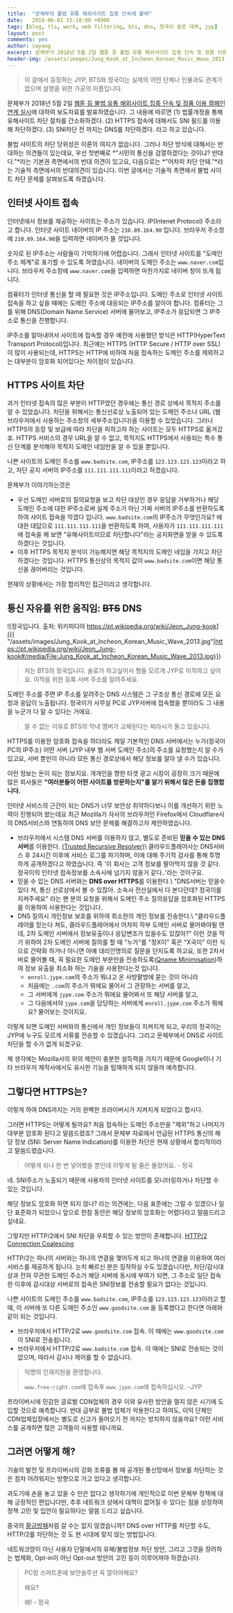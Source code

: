 ```yaml
---
title:  "문체부의 불법 유통 해외사이트 집중 단속에 붙여"
date:   2018-06-01 15:10:00 +0900
tags: [blog, tls, work, web filtering, bts, dns, 정국이 솔로 데뷔, jyp]
layout: post
comments: yes
author: cwyang
excerpt: 문체부가 2018년 5월 2일 웹툰 등 불법 유통 해외사이트 집중 단속 및 정품 이용 캠페인 연계 실시에 대하여 보도자료를 발표하였습니다. 이번 글에서는 기술적 측면에서 불법 사이트 차단 문제를 살펴보도록 하겠습니다.
header-img: /assets/images/Jung_Kook_at_Incheon_Korean_Music_Wave_2013.jpg
---
```

> 이 글에서 등장하는 JYP, BTS와 정국이는 실제의 어떤 단체나 인물과도 관계가 없으며 설명을 위한 가공의 이름입니다. 

문체부가 2018년 5월 2일
[웹툰 등 불법 유통 해외사이트 집중 단속 및 정품 이용 캠페인 연계 실시](http://www.mcst.go.kr/web/s_notice/press/pressView.jsp?pSeq=16672)에 대하여 보도자료를 발표하였습니다. 그 내용에 따르면 (1) 법률개정을 통해 유해사이트 차단 절차를 간소화하겠다. (2) HTTPS 접속에 대해서도 SNI 필드를 이용해 차단하겠다. (3) SNI차단 전 까지는 DNS를 차단하겠다. 라고 하고 있습니다.

불법 사이트의 차단 당위성은 이론의 여지가 없습니다. 그러나 차단 방식에 대해서는 반대하는 의견들이 있는데요, 우선 첫번째로 *"시민의 통신을 검열하겠다는 것이냐? 반대다."*라는 기본권 측면에서의 반대 의견이 있고요, 다음으로는 *"어차피 차단 안돼."*라는 기술적 측면에서의 반대의견이 있습니다. 이번 글에서는 기술적 측면에서 불법 사이트 차단 문제를 살펴보도록 하겠습니다.

## 인터넷 사이트 접속
인터넷에서 정보를 제공하는 사이트는 주소가 있습니다. IP(Intenet Protocol) 주소라고 합니다. 인터넷 사이트 네이버의 IP 주소는 `210.89.164.90` 입니다. 브라우저 주소창에 `210.89.164.90`을 입력하면 네이버가 뜰 것입니다.

숫자로 된 IP주소는 사람들이 기억하기에 어렵습니다. 그래서 인터넷 사이트를 "도메인 주소 체계"로 표기할 수 있도록 하였습니다. 네이버의 도메인 주소는 `www.naver.com`입니다. 브라우저 주소창에 `www.naver.com`을 입력하면 마찬가지로 네이버 창이 뜨게 됩니다.

컴퓨터가 인터넷 통신을 할 때 필요한 것은 IP주소입니다. 도메인 주소로 인터넷 사이트 접속을 하고 싶을 때에는 도메인 주소에 대응되는 IP주소를 알아야 합니다. 컴퓨터는 그를 위해 DNS(Domain Name Service) 서버에 물어보고, IP주소가 응답되면 그 IP주소로 통신을 진행합니다.

IP주소를 알아내어서 사이트에 접속할 경우 예전에 사용했던 방식은 HTTP(HyperText Transport Protocol)입니다. 최근에는 HTTPS (HTTP Secure / HTTP over SSL)이 많이 사용되는데, HTTPS는 HTTP에 비하여 처음 접속하는 도메인 주소를 제외하고는 대부분이 암호화 되어있다는 차이점이 있습니다.

## HTTPS 사이트 차단
과거 인터넷 접속의 많은 부분이 HTTP였던 경우에는 통신 경로 상에서 목적지 주소를 알 수 있었습니다. 차단을 위해서는 통신선로상 노출되어 있는 도메인 주소나 URL (웹브라우저에서 사용하는 주소창의 세부주소입니다)을 이용할 수 있었습니다. 그러나 HTTPS의 등장 및 보급에 따라 차단을 피하고자 하는 사이트는 모두 HTTPS로 옮겨갔죠. HTTPS 서비스의 경우 URL을 알 수 없고, 목적지도 HTTPS에서 사용되는 특수 통신 단계를 분석해야 목적지 도메인 네임만을 알 수 있을 뿐입니다.

나쁜 사이트의 도메인 주소를 `www.badsite.com`, IP주소를 `123.123.123.123`이라고 하고, 차단 공지 서버의 IP주소를 `111.111.111.111`이라고 하겠습니다.

문체부가 이야기하는것은 

- 우선 도메인 서버로의 질의요청을 보고 차단 대상인 경우 응답을 거부하거나 해당 도메인 주소에 대한 IP주소로써 실제 주소가 아닌 가짜 서버의 IP주소를 반환하도록 하여 사이트 접속을 막겠다 입니다. `www.badsite.com`의 IP주소가 무엇인가요? 에 대한 대답으로 `111.111.111.111`을 반환하도록 하여, 사용자가 `111.111.111.111`에 접속을 해 보면 "유해사이트이므로 차단합니다"라는 공지화면을 받을 수 있도록 하겠다는 것입니다.
- 이후 HTTPS 목적지 분석이 가능해지면 해당 목적지의 도메인 네임을 가지고 차단하겠다는 것입니다. HTTPS 통신상의 목적지 값이 `www.badsite.com`이면 해당 통신을 끊어버리는 것입니다.

현재의 상황에서는 가장 합리적인 접근이라고 생각합니다.

## 통신 자유를 위한 움직임: <s>BTS</s> DNS
![정국입니다. 출처: 위키피디아 https://pt.wikipedia.org/wiki/Jeon_Jung-kook]({{ "/assets/images/Jung_Kook_at_Incheon_Korean_Music_Wave_2013.jpg"|https://pt.wikipedia.org/wiki/Jeon_Jung-kook#/media/File:Jung_Kook_at_Incheon_Korean_Music_Wave_2013.jpg}})

> 저는 BTS의 정국입니다. 솔로가 하고싶어서 형들 모르게 JYP로 이적하고 싶어요. 이적을 위한 등록 서버 주소를 알려주세요.

도메인 주소를 주면 IP 주소를 알려주는 DNS 시스템은 그 구조상 통신 경로에 모든 요청과 응답이 노출됩니다.
정국이가 사무실 PC로 JYP서버에 접속했을 뿐이라도 그 내용을 누군가 다 알 수 있다는 거에요.

> 알 수 없는 이유로 BTS의 막내 멤버가 교체된다는 찌라시가 돌고 있습니다.

HTTPS를 이용한 암호화 접속을 하더라도 제일 기본적인 DNS 서버에서는 누가(정국이 PC의 IP주소) 어떤 서버 (JYP 내부 웹 서버 도메인 주소)의
주소를 요청했는지 알 수가 있고요, 서버 뿐만이 아니라 모든 통신 경로상에서 해당 정보를 알아 낼 수가 있습니다.

이런 정보는 돈이 되는 정보지요. 개개인을 향한 타겟 광고 시장이 굉장히 크기 때문에 많은 회사들은 **"여러분들이
어떤 사이트를 방문하는지"를 알기 위해서 많은 돈을 집행합니다.**

인터넷 서비스의 근간이 되는 DNS가 너무 보안상 취약하다보니 이를 개선하기 위한 노력이 진행되어 왔는데요
최근 Mozilla가 자사의 브라우저인 Firefox에서 Cloudflare사의 DNS서비스와 연동하여 DNS 보안 문제를 해결하고자 제안하였습니다.

- 브라우저에서 시스템 DNS 서버를 이용하지 않고, 별도로 준비된 **믿을 수 있는 DNS 서버**를 이용한다. [(Trusted Recursive Resolver)](https://wiki.mozilla.org/Trusted_Recursive_Resolver)\\
  클라우드플레어사는 DNS서비스 후 24시간 이후에 서비스 로그를 파기하며, 이에 대해 주기적 감사를 통해 투명하게 공개하겠다고 하였습니다.
  즉 '이 회사는 고객 정보를 팔아먹지 않을 것 같다. 정국이의 인터넷 접속정보를 소속사에 넘기지 않을거 같다..'라는 것이구요.
- 믿을 수 있는 DNS 서버와는 **DNS over HTTPS**를 이용한다.\\
  "DNS서버는 믿을수 있다 쳐, 통신 선로상에서 볼 수 있잖아. 소속사 전산실에서 다 본다던데? 정국이를 지켜주세요" 라는
  팬 분의 요청을 위해서 도메인 주소 질의응답을 암호화된 HTTPS를 이용하여 사용한다는 것입니다.
- DNS 질의시 개인정보 보호를 위하여 최소한의 개인 정보를 전송한다.\\
  "클라우드플레어를 믿는다 쳐도, 클라우드플레어에서 어차피 하부 도메인 서버로 물어봐야될 텐데, 2차 도메인 서버에서 정보유출이나
  응답변조가 있을수도 있잖아?"
  이런 것을 막기 위하여 2차 도메인 서버에 질의를 할 때 "누가"를 "정X이" 혹은 "X국이" 이런 식으로 간략화 하거나
  아니면 아예 대리인명의로 질문을 던지도록 하고요,
  또한 2차서버로 물어볼 때, 꼭 필요한 도메인 부분만을 전송하도록([Qname Minimisation](https://datatracker.ietf.org/doc/rfc7816/?include_text=1))하여 정보 유출을 최소화 하는 기술을 사용한다는것 입니다.
  - `enroll.jype.com`의 주소가 뭐냐고 온 사방팔방에 묻는 것이 아니라
  - 처음에는 `.com`의 주소가 뭐에요 물어서 그 관장하는 서버를 알고, 
  - 그 서버에게 `jype.com` 주소가 뭐에요 물어봐서 또 해당 서버를 알고, 
  - 그 다음에서야 `jype.com`을 담당하는 서버에게 `enroll.jype.com` 주소가 뭐에요? 물어보는 것이지요.

이렇게 되면 도메인 서버와의 통신에서 개인 정보들이 지켜지게 되고, 우리의 정국이는 JYP에 누구도 모르게 서류를 전송할 수 있겠습니다.
그리고 문체부에서 DNS로 사이트 차단을 할 수가 없게 되겠구요.

제 생각에는 Mozilla사의 위의 제안이 충분한 설득력을 가지기 때문에 Google이나 기타 브라우저 제작사에서도 유사한 기능을 탑재하게 되지 않을까 예측합니다.

## 그렇다면 HTTPS는?

이렇게 하여 DNS까지는 거의 완벽한 프라이버시가 지켜지게 되었다고 합시다.

그러면 HTTPS는 어떻게 될까요? 처음 접속하는 도메인 주소만을 "제외"하고 나머지가 대부분 암호화 된다고 말씀드렸죠?
그래서 문체부 자료에서 언급된 HTTPS 통신의 해당 정보 (SNI: Server Name Indication)를 이용한 차단은 현재 상황에서 합리적이라고 말씀드렸습니다.

> 어떻게 되나 한 번 넣어봤을 뿐인데 이렇게 될 줄은 몰랐어요. - 정국

네. SNI주소가 노출되기 때문에 사용자의 인터넷 사이트를 모니터링하거나 차단할 수 있는 것입니다.

해당 정보도 암호화 하면 되지 않나? 라는 의견에는, 다음 표준에는 그럴 수 있겠으나 일단 표준화가 되었으니 앞으로 한참 동안은 
해당 정보의 암호화는 어렵다라고 말씀드리고 싶네요. 

그렇지만 HTTP/2에서 SNI 차단을 우회할 수 있는 방안이 존재합니다. [HTTP/2 Connection Coalescing](https://daniel.haxx.se/blog/2016/08/18/http2-connection-coalescing/)

HTTP/2는 하나의 서버와는 하나의 연결을 맺어두게 되고 하나의 연결을 이용하여 여러 서비스를 제공하게 됩니다. 
눈치 빠르신 분은 짐작하실 수도 있겠습니다만, 차단/감시대상과 전혀 무관한 도메인 주소가 해당 서버에 동시에 부여가 되면, 그 주소로 일단 접속한 이후에 감시대상 서버로의 접속은 SNI정보를 전송할 필요가 없다는 것입니다.

나쁜 사이트의 도메인 주소를 `www.badsite.com`, IP주소를 `123.123.123.123`이라고 할 때, 이 서버에 또 다른 도메인 주소인 `www.goodsite.com` 을 등록했다고 한다면 아래와 같이 되는 것입니다.

- 브라우저에서 HTTP/2로 `www.goodsite.com` 접속. 이 때에는 `www.goodsite.com`이 SNI로 전송됩니다.
- 브라우저에서 HTTP/2로 `www.badsite.com` 접속. 이 때에는 SNI로 전송되는 것이 없으며, 따라서 감시나 제어를 할 수 없습니다.

> 익명의 인재지원을 환영합니다.
>
> `www.free-right.com`에 접속후 `www.jype.com`에 접속하십시오. -JYP

프라이버시에 민감한 글로벌 CDN업체의 경우 이와 유사한 방안을 멀지 않은 시기에 도입할 것으로 예측합니다.
반대 급부로 불법 업체가 악용한다고 하여도, 이익 단체인 CDN업체입장에서는 별도로 신고가 들어오기 전 까지는 방치하지 않을까요?
이런 서비스를 공개하면 많은 고객들이 사용할 테니까요.

## 그러면 어떻게 해?

기술의 발전 및 프라이버시의 강화 조류를 볼 때 공개된 통신망에서 정보를 차단하는 것은
점차 어려워지는 방향으로 가고 있다고 생각합니다.

과도기에 손을 놓고 있을 수 만은 없다고 생각하기에 개인적으로 이번 문체부 정책에 대해 긍정적인 편입니다만,
추후 네트워크 상에서 대책이 없어질 수 있다는 점을 상정하여 정책 고민 및 입안이 필요하다는 말씀 드리고 싶습니다.

중국의 [황금방패](https://namu.wiki/w/%ED%99%A9%EA%B8%88%EB%B0%A9%ED%8C%A8)처럼 갈 수는 없지 않겠습니까?
DNS over HTTP를 차단할 수도, HTTP/2를 차단하는 것 도 현 시대에 맞지 않는 방법입니다.

네트워크망이 아닌 사용자 단말에서의 유해/불법정보 차단 방안, 그리고 그것을 장려하는 법제화, Opt-in이 아닌 Opt-out 방안의 고민 등이 이루어져야 하겠습니다.

> PC랑 스마트폰에 보안솔루션 꼭 깔아야해요?
>
> 왜요?
>
> 왜! - 정국

